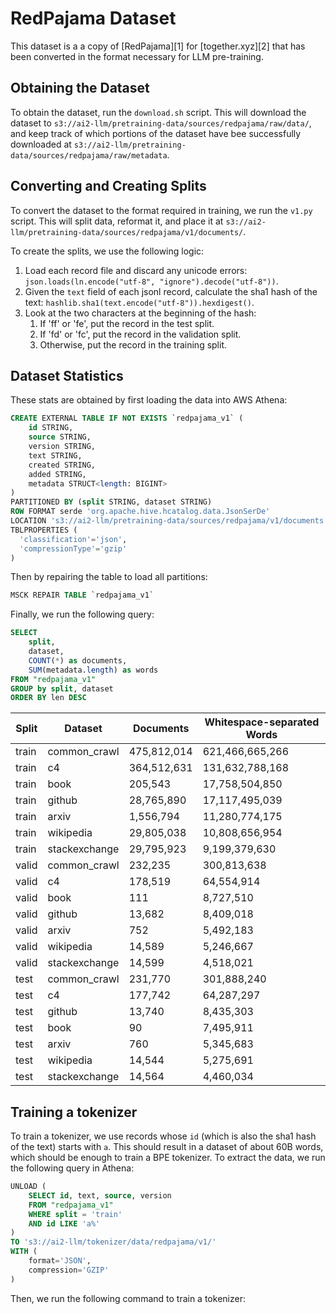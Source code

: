 # RedPajama Dataset

This dataset is a a copy of [RedPajama][1] for [together.xyz][2] that has been converted in the format
necessary for LLM pre-training.

## Obtaining the Dataset

To obtain the dataset, run the `download.sh` script. This will download the dataset to `s3://ai2-llm/pretraining-data/sources/redpajama/raw/data/`, and keep track of which portions of the dataset have bee successfully downloaded at `s3://ai2-llm/pretraining-data/sources/redpajama/raw/metadata`.

## Converting and Creating Splits

To convert the dataset to the format required in training, we run the `v1.py` script. This will split data, reformat it, and place it at `s3://ai2-llm/pretraining-data/sources/redpajama/v1/documents/`.

To create the splits, we use the following logic:

1. Load each record file and discard any unicode errors: `json.loads(ln.encode("utf-8", "ignore").decode("utf-8"))`.
2. Given the `text` field of each jsonl record, calculate the sha1 hash of the text: `hashlib.sha1(text.encode("utf-8")).hexdigest()`.
3. Look at the two characters at the beginning of the hash:
    1. If 'ff' or 'fe', put the record in the test split.
    2. If 'fd' or 'fc', put the record in the validation split.
    3. Otherwise, put the record in the training split.

## Dataset Statistics

These stats are obtained by first loading the data into AWS Athena:

```sql
CREATE EXTERNAL TABLE IF NOT EXISTS `redpajama_v1` (
    id STRING,
    source STRING,
    version STRING,
    text STRING,
    created STRING,
    added STRING,
    metadata STRUCT<length: BIGINT>
)
PARTITIONED BY (split STRING, dataset STRING)
ROW FORMAT serde 'org.apache.hive.hcatalog.data.JsonSerDe'
LOCATION 's3://ai2-llm/pretraining-data/sources/redpajama/v1/documents'
TBLPROPERTIES (
  'classification'='json',
  'compressionType'='gzip'
)
```

Then by repairing the table to load all partitions:

```sql
MSCK REPAIR TABLE `redpajama_v1`
```

Finally, we run the following query:

```sql
SELECT
    split,
    dataset,
    COUNT(*) as documents,
    SUM(metadata.length) as words
FROM "redpajama_v1"
GROUP by split, dataset
ORDER BY len DESC
```

| Split | Dataset       | Documents   | Whitespace-separated Words |
|-------|---------------|-------------|----------------------------|
| train | common_crawl  | 475,812,014 | 621,466,665,266            |
| train | c4            | 364,512,631 | 131,632,788,168            |
| train | book          | 205,543     | 17,758,504,850             |
| train | github        | 28,765,890  | 17,117,495,039             |
| train | arxiv         | 1,556,794   | 11,280,774,175             |
| train | wikipedia     | 29,805,038  | 10,808,656,954             |
| train | stackexchange | 29,795,923  | 9,199,379,630              |
| valid | common_crawl  | 232,235     | 300,813,638                |
| valid | c4            | 178,519     | 64,554,914                 |
| valid | book          | 111         | 8,727,510                  |
| valid | github        | 13,682      | 8,409,018                  |
| valid | arxiv         | 752         | 5,492,183                  |
| valid | wikipedia     | 14,589      | 5,246,667                  |
| valid | stackexchange | 14,599      | 4,518,021                  |
| test  | common_crawl  | 231,770     | 301,888,240                |
| test  | c4            | 177,742     | 64,287,297                 |
| test  | github        | 13,740      | 8,435,303                  |
| test  | book          | 90          | 7,495,911                  |
| test  | arxiv         | 760         | 5,345,683                  |
| test  | wikipedia     | 14,544      | 5,275,691                  |
| test  | stackexchange | 14,564      | 4,460,034                  |

## Training a tokenizer

To train a tokenizer, we use records whose `id` (which is also the sha1 hash of the text) starts with `a`. This should result in a dataset of about 60B words, which should be enough to train a BPE tokenizer. To extract the data, we run the following query in Athena:

```sql
UNLOAD (
    SELECT id, text, source, version
    FROM "redpajama_v1"
    WHERE split = 'train'
    AND id LIKE 'a%'
)
TO 's3://ai2-llm/tokenizer/data/redpajama/v1/'
WITH (
    format='JSON',
    compression='GZIP'
)
```

Then, we run the following command to train a tokenizer:

```bash

```

